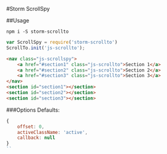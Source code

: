 #Storm ScrollSpy

##Usage
```
npm i -S storm-scrollto
```

```javascript
var ScrollSpy = require('storm-scrollto')
ScrollTo.init('js-scrollto');
```

```html
<nav class="js-scrollspy">
    <a href="#section1" class="js-scrollto">Section 1</a>
    <a href="#section2" class="js-scrollto">Section 2</a>
    <a href="#section3" class="js-scrollto">Section 3</a>
</nav>
<section id="section1"></section>
<section id="section2"></section>
<section id="section3"></section>
```

###Options
Defaults:

```javascript
{
	offset: 0,
	activeClassName: 'active',
	callback: null
}
``